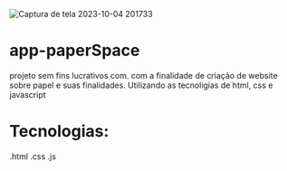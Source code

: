 ![Captura de tela 2023-10-04 201733](https://github.com/Israel-w-costa/app-paperSpace/assets/127890664/4501677d-681e-447d-b17b-9ea27b91deef)

# app-paperSpace
projeto sem fins lucrativos com. com a finalidade de criação de website sobre papel e suas finalidades. Utilizando as tecnoligias de html, css e javascript

# Tecnologias:
 .html
 .css
 .js
